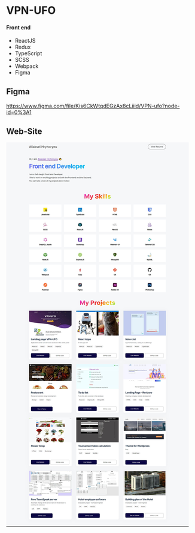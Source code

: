 # VPN-UFO

#### Front end

- ReactJS
- Redux
- TypeScript
- SCSS
- Webpack
- Figma

## Figma

https://www.figma.com/file/Kis6CkWtqdEGzAx8cLiiid/VPN-ufo?node-id=0%3A1

## Web-Site

![Landing-page-preview](./preview.jpg)
